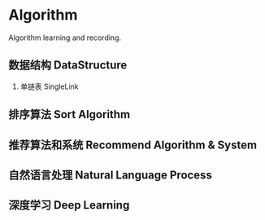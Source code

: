 # Algorithm
Algorithm learning and recording.

## 数据结构 DataStructure

1. 单链表 SingleLink

## 排序算法 Sort Algorithm

## 推荐算法和系统 Recommend Algorithm & System

## 自然语言处理 Natural Language Process

## 深度学习 Deep Learning
